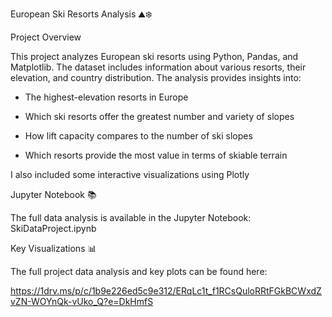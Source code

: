 European Ski Resorts Analysis ⛰️❄️

Project Overview

This project analyzes European ski resorts using Python, Pandas, and Matplotlib. The dataset includes information about various resorts, their elevation, and country distribution. The analysis provides insights into:

- The highest-elevation resorts in Europe

- Which ski resorts offer the greatest number and variety of slopes

- How lift capacity compares to the number of ski slopes

- Which resorts provide the most value in terms of skiable terrain

I also included some interactive visualizations using Plotly


Jupyter Notebook 📚

The full data analysis is available in the Jupyter Notebook:
SkiDataProject.ipynb

Key Visualizations 📊

The full project data analysis and key plots can be found here:

https://1drv.ms/p/c/1b9e226ed5c9e312/ERqLc1t_f1RCsQuloRRtFGkBCWxdZvZN-WOYnQk-vUko_Q?e=DkHmfS
